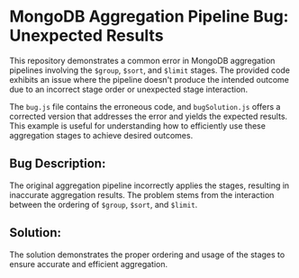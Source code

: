 # MongoDB Aggregation Pipeline Bug: Unexpected Results

This repository demonstrates a common error in MongoDB aggregation pipelines involving the `$group`, `$sort`, and `$limit` stages. The provided code exhibits an issue where the pipeline doesn't produce the intended outcome due to an incorrect stage order or unexpected stage interaction.

The `bug.js` file contains the erroneous code, and `bugSolution.js` offers a corrected version that addresses the error and yields the expected results. This example is useful for understanding how to efficiently use these aggregation stages to achieve desired outcomes.

## Bug Description:

The original aggregation pipeline incorrectly applies the stages, resulting in inaccurate aggregation results.  The problem stems from the interaction between the ordering of `$group`, `$sort`, and `$limit`.

## Solution:

The solution demonstrates the proper ordering and usage of the stages to ensure accurate and efficient aggregation.